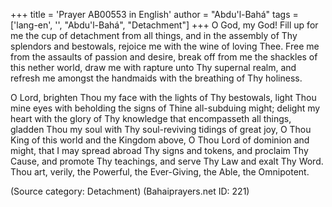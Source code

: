 +++
title = 'Prayer AB00553 in English'
author = "Abdu'l-Bahá"
tags = ['lang-en', '', "Abdu'l-Bahá", "Detachment"]
+++
O God, my God!  Fill up for me the cup of detachment from all things, and in the assembly of Thy splendors and bestowals, rejoice me with the wine of loving Thee.  Free me from the assaults of passion and desire, break off from me the shackles of this nether world, draw me with rapture unto Thy supernal realm, and refresh me amongst the handmaids with the breathing of Thy holiness.

O Lord, brighten Thou my face with the lights of Thy bestowals, light Thou mine eyes with beholding the signs of Thine all-subduing might; delight my heart with the glory of Thy knowledge that encompasseth all things, gladden Thou my soul with Thy soul-reviving tidings of great joy, O Thou King of this world and the Kingdom above, O Thou Lord of dominion and might, that I may spread abroad Thy signs and tokens, and proclaim Thy Cause, and promote Thy teachings, and serve Thy Law and exalt Thy Word.
Thou art, verily, the Powerful, the Ever-Giving, the Able, the Omnipotent.

(Source category: Detachment)
(Bahaiprayers.net ID: 221)
